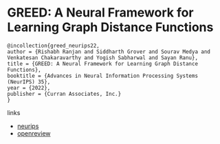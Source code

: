 # GREED: A Neural Framework for Learning Graph Distance Functions

```
@incollection{greed_neurips22,
author = {Rishabh Ranjan and Siddharth Grover and Sourav Medya and Venkatesan Chakaravarthy and Yogish Sabharwal and Sayan Ranu},
title = {GREED: A Neural Framework for Learning Graph Distance Functions},
booktitle = {Advances in Neural Information Processing Systems (NeurIPS) 35},
year = {2022},
publisher = {Curran Associates, Inc.}
}
```

links
- [neurips](https://nips.cc/Conferences/2022/Schedule?showEvent=54507)
- [openreview](https://openreview.net/forum?id=3LBxVcnsEkV)
